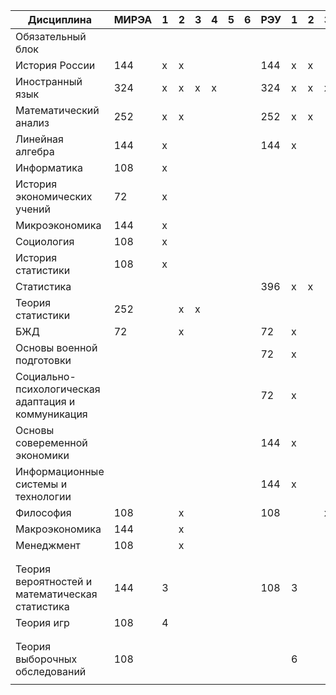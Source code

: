 | Дисциплина                                         | МИРЭА | 1    | 2    | 3    | 4    | 5    | 6    | РЭУ  | 1    | 2    | 3    | 4    | 5    | 6    |
| -------------------------------------------------- | ----- | ---- | ---- | ---- | ---- | ---- | ---- | ---- | ---- | ---- | ---- | ---- | ---- | ---- |
| Обязательный блок                                  |       |      |      |      |      |      |      |      |      |      |      |      |      |      |
| История России                                     | 144   | x    | x    |      |      |      |      | 144  | x    | x    |      |      |      |      |
| Иностранный язык                                   | 324   | x    | x    | x    | x    |      |      | 324  | x    | x    | x    | x    |      |      |
| Математический анализ                              | 252   | x    | x    |      |      |      |      | 252  | x    | x    |      |      |      |      |
| Линейная алгебра                                   | 144   | x    |      |      |      |      |      | 144  | x    |      |      |      |      |      |
| Информатика                                        | 108   | x    |      |      |      |      |      |      |      |      |      |      |      |      |
| История экономических учений                       | 72    | x    |      |      |      |      |      |      |      |      |      |      |      |      |
| Микроэкономика                                     | 144   | x    |      |      |      |      |      |      |      |      |      |      |      |      |
| Социология                                         | 108   | x    |      |      |      |      |      |      |      |      |      |      |      |      |
| История статистики                                 | 108   | x    |      |      |      |      |      |      |      |      |      |      |      |      |
| Статистика                                         |       |      |      |      |      |      |      | 396  | x    | x    |      |      |      |      |
| Теория статистики                                  | 252   |      | x    | x    |      |      |      |      |      |      |      |      |      |      |
| БЖД                                                | 72    |      | x    |      |      |      |      | 72   | x    |      |      |      |      |      |
| Основы военной подготовки                          |       |      |      |      |      |      |      | 72   | x    |      |      |      |      |      |
| Социально-психологическая адаптация и коммуникация |       |      |      |      |      |      |      | 72   | x    |      |      |      |      |      |
| Основы совеременной экономики                      |       |      |      |      |      |      |      | 144  | x    |      |      |      |      |      |
| Информационные системы и технологии                |       |      |      |      |      |      |      | 144  | x    |      |      |      |      |      |
| Философия                                          | 108   |      | x    |      |      |      |      | 108  |      |      | x    |      |      |      |
| Макроэкономика                                     | 144   |      | x    |      |      |      |      |      |      |      |      |      |      |      |
| Менеджмент                                         | 108   |      | x    |      |      |      |      |      |      |      |      |      |      |      |
|                                                    |       |      |      |      |      |      |      |      |      |      |      |      |      |      |
|                                                    |       |      |      |      |      |      |      |      |      |      |      |      |      |      |
| Теория вероятностей и математическая статистика    | 144   | 3    |      |      |      |      |      | 108  | 3    |      |      |      |      |      |
| Теория игр                                         | 108   | 4    |      |      |      |      |      |      |      |      |      |      |      |      |
|                                                    |       |      |      |      |      |      |      |      |      |      |      |      |      |      |
|                                                    |       |      |      |      |      |      |      |      |      |      |      |      |      |      |
| Теория выборочных обследований                     | 108   |      |      |      |      |      |      |      | 6    |      |      |      |      |      |
|                                                    |       |      |      |      |      |      |      |      |      |      |      |      |      |      |